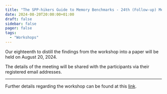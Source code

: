 ```yaml
---
title: "The SPP-hikers Guide to Memory Benchmarks - 24th (Follow-up) Meeting"
date: 2024-08-20T20:00:00+01:00
draft: false
sidebar: false
pager: false
tags:
  - "Workshops"
---
```


Our eighteenth to distill the findings from the workshop into a paper will be held on August 20, 2024.

The details of the meeting will be shared with the participants via their registered email addresses.

---

Further details regarding the workshop can be found at this [link](/posts/mini-workshop_2023).
